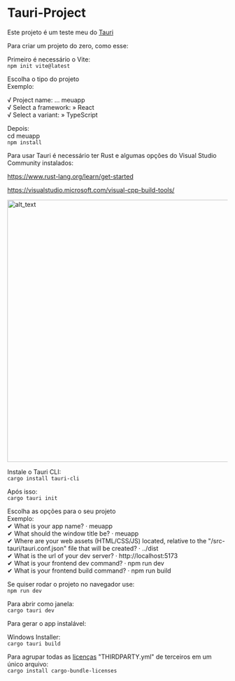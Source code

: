 # Tauri-Project


Este projeto é um teste meu do [Tauri](https://tauri.app/)

Para criar um projeto do zero, como esse:

Primeiro é necessário o Vite:</br>
`npm init vite@latest`

Escolha o tipo do projeto</br>
Exemplo:

√ Project name: ... meuapp</br>
√ Select a framework: » React</br>
√ Select a variant: » TypeScript</br>

Depois:</br>
cd meuapp</br>
`npm install`

Para usar Tauri é necessário ter Rust e algumas opções do Visual Studio Community instalados:</br>

https://www.rust-lang.org/learn/get-started</br>

https://visualstudio.microsoft.com/visual-cpp-build-tools/</br>

[<img alt="alt_text" width="600px" src="https://tauri.app/assets/images/vs-installer-dark-03cefd64bd4335f718aacc8f4842d2bb.png#gh-dark-mode-only" />](https://tauri.app/v1/guides/getting-started/prerequisites)

Instale o Tauri CLI: </br>
`cargo install tauri-cli`</br>

Após isso:</br>
`cargo tauri init`

Escolha as opções para o seu projeto</br>
Exemplo:</br>
✔ What is your app name? · meuapp</br>
✔ What should the window title be? · meuapp</br>
✔ Where are your web assets (HTML/CSS/JS) located, relative to the "<current dir>/src-tauri/tauri.conf.json" file that will be created? · ../dist</br>
✔ What is the url of your dev server? · http://localhost:5173</br>
✔ What is your frontend dev command? · npm run dev</br>
✔ What is your frontend build command? · npm run build</br>

Se quiser rodar o projeto no navegador use:</br>
`npm run dev`

Para abrir como janela:</br>
`cargo tauri dev`

Para gerar o app instalável:</br>

Windows Installer:</br>
`cargo tauri build`

Para agrupar todas as [licenças](https://crates.io/crates/cargo-bundle-licenses) "THIRDPARTY.yml" de terceiros em um único arquivo:</br>
`cargo install cargo-bundle-licenses`
